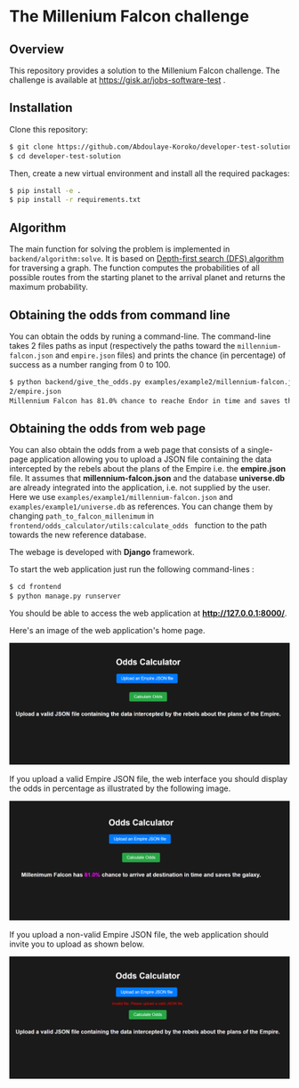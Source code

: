 # The Millenium Falcon challenge


## Overview

This repository provides a solution to the Millenium Falcon challenge. The challenge is available at https://gisk.ar/jobs-software-test .

## Installation


Clone this repository:

```sh
$ git clone https://github.com/Abdoulaye-Koroko/developer-test-solution.git
$ cd developer-test-solution

```

Then, create a new virtual environment and install all the required packages:

```sh
$ pip install -e .
$ pip install -r requirements.txt
```


## Algorithm


The main function for solving the problem is implemented in ` backend/algorithm:solve`. It is based on [Depth-first search (DFS) algorithm](https://en.wikipedia.org/wiki/Depth-first_search) for traversing a graph. The function computes the probabilities of all possible routes from the starting planet to the arrival planet and returns the maximum probability.


## Obtaining the odds from command line

You can obtain the odds by runing a command-line. The command-line takes 2 files paths as input (respectively the paths toward the `millennium-falcon.json` and `empire.json` files) and prints the chance (in percentage) of success as a number ranging from 0 to 100.
```sh
$ python backend/give_the_odds.py examples/example2/millennium-falcon.json examples/example
2/empire.json
Millennium Falcon has 81.0% chance to reache Endor in time and saves the galaxy.
```


## Obtaining the odds from web page

You can also obtain the odds from a web page that consists of a single-page application allowing you to upload a JSON file containing the data intercepted by the rebels about the plans of the Empire i.e. the **empire.json** file. It assumes that **millennium-falcon.json** and the database **universe.db** are already integrated into the application, i.e. not supplied by the user. Here we use `examples/example1/millennium-falcon.json` and `examples/example1/universe.db` as references. You can change them by changing  `path_to_falcon_millenimum` in `frontend/odds_calculator/utils:calculate_odds
` function  to the path towards the new reference database. 

The webage is developed with **Django** framework. 

To start the web application just run the following command-lines :


```sh
$ cd frontend
$ python manage.py runserver

```
You should be able to access the web application at **http://127.0.0.1:8000/**.

Here's an image of the web application's home page.

![](resources/Web1.PNG)

If you upload a valid Empire JSON file, the web interface you  should display the odds in percentage as illustrated
by the following image.

![](resources/Web2.PNG)

If you upload a non-valid Empire JSON file, the web application should invite
you to upload as shown below.

![](resources/Web3.PNG)







